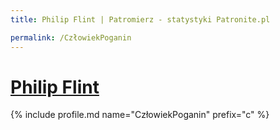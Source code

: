 ```yaml
---
title: Philip Flint | Patromierz - statystyki Patronite.pl

permalink: /CzłowiekPoganin
---
```


# [Philip Flint](https://patronite.pl/CzłowiekPoganin)

{% include profile.md name="CzłowiekPoganin" prefix="c" %}
